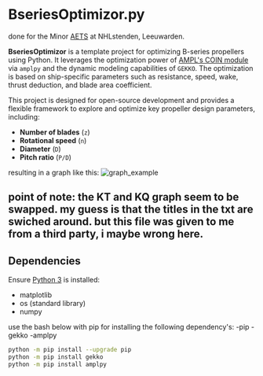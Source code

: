 # BseriesOptimizor.py

done for the Minor [AETS](https://www.nhlstenden.com/minoren/advanced-engineering-tools-for-ShipX) at NHLstenden, Leeuwarden.

**BseriesOptimizor** is a template project for optimizing B-series propellers using Python. It leverages the optimization power of [AMPL's COIN module](https://amplpy.readthedocs.io/en/latest/modules/coin/) via `amplpy` and the dynamic modeling capabilities of `GEKKO`. The optimization is based on ship-specific parameters such as resistance, speed, wake, thrust deduction, and blade area coefficient.

This project is designed for open-source development and provides a flexible framework to explore and optimize key propeller design parameters, including:

- **Number of blades** (`z`)
- **Rotational speed** (`n`)
- **Diameter** (`D`)
- **Pitch ratio** (`P/D`)

resulting in a graph like this:
![graph_example](https://github.com/user-attachments/assets/2aaa9689-d32f-49e5-9771-33c1abacb59b)

point of note:
the KT and KQ graph seem to be swapped. my guess is that the titles in the txt are swiched around. but this file was given to me from a third party, i maybe wrong here.
---

## Dependencies

Ensure [Python 3](https://www.pythonguis.com/installation/install-python-windows/) is installed: 
- matplotlib
- os (standard library)
- numpy

use the bash below with pip for installing the following dependency's:
-pip
-gekko
-amplpy

```bash
python -m pip install --upgrade pip
python -m pip install gekko
python -m pip install amplpy
